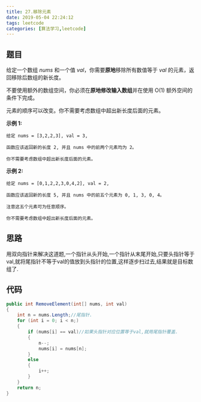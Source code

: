 ```yaml
---
title: 27.移除元素
date: 2019-05-04 22:24:12
tags: leetcode
categories: [算法学习,leetcode]
---
```


## 题目

给定一个数组 *nums* 和一个值 *val*，你需要**原地**移除所有数值等于 *val* 的元素，返回移除后数组的新长度。

不要使用额外的数组空间，你必须在**原地修改输入数组**并在使用 O(1) 额外空间的条件下完成。

元素的顺序可以改变。你不需要考虑数组中超出新长度后面的元素。

**示例 1:**

```
给定 nums = [3,2,2,3], val = 3,

函数应该返回新的长度 2, 并且 nums 中的前两个元素均为 2。

你不需要考虑数组中超出新长度后面的元素。
```

**示例 2:**

```
给定 nums = [0,1,2,2,3,0,4,2], val = 2,

函数应该返回新的长度 5, 并且 nums 中的前五个元素为 0, 1, 3, 0, 4。

注意这五个元素可为任意顺序。

你不需要考虑数组中超出新长度后面的元素。
```

<!-- more -->

## 思路

用双向指针来解决这道题,一个指针从头开始,一个指针从末尾开始,只要头指针等于val,就将尾指针不等于val的值放到头指针的位置,这样逐步扫过去,结果就是目标数组了.

## 代码

```c#
public int RemoveElement(int[] nums, int val)
{
    int n = nums.Length;//尾指针.
    for (int i = 0; i < n;)
    {
        if (nums[i] == val)//如果头指针对应位置等于val,就用尾指针覆盖.
        {
            n--;
            nums[i] = nums[n];
        }
        else
        {
            i++;
        }
    }
    return n;
}
```

